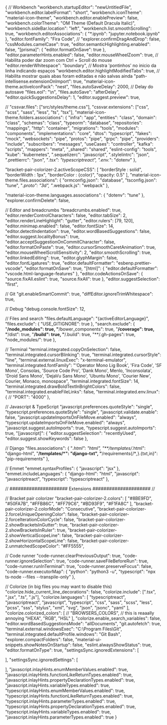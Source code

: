 {
// Workbench
"workbench.startupEditor": "newUntitledFile",
"workbench.editor.labelFormat": "short",
"workbench.iconTheme": "material-icon-theme",
"workbench.editor.enablePreview": false,
"workbench.colorTheme": "OM Theme (Default Dracula Italic)",
"workbench.sideBar.location": "left",
"workbench.list.smoothScrolling": true,
"workbench.editorAssociations": {
"\*.ipynb": "jupyter.notebook.ipynb"
},
"editor.fontFamily": "Fira Code",
//
"explorer.confirmDragAndDrop": false,
"cssModules.camelCase": true,
"editor.semanticHighlighting.enabled": false,
"[prisma]": {
"editor.formatOnSave": true
},
"editor.parameterHints.enabled": false,
"editor.mouseWheelZoom": true, // Habilita poder dar zoom com Ctrl + Scroll do mouse
"editor.renderWhitespace": "boundary", // Mostra 'pontinhos' no inicio da linha indicando espaços
"workbench.editor.highlightModifiedTabs": true, // Habilita mostrar quais abas foram editadas e não salvas ainda
"path-intellisense.extensionOnImport": true,
"material-icon-theme.activeIconPack": "nest",
"files.autoSaveDelay": 2000, // Delay do autosave
"files.eol": "\n",
"files.autoSave": "afterDelay",
"editor.quickSuggestionsDelay": 1,
"editor.suggest.preview": true,

//
"cssvar.files": ["src/styles/theme.css"],
"cssvar.extensions": ["css", "scss", "sass", "less", "ts", "tsx"],
"material-icon-theme.folders.associations": {
"infra": "app",
"entities": "class",
"domain": "class",
"schemas": "class",
"typeorm": "database",
"repositories": "mappings",
"http": "container",
"migrations": "tools",
"modules": "components",
"implementations": "core",
"dtos": "typescript",
"fakes": "mock",
"websockets": "pipe",
"protos": "pipe",
"grpc": "pipe",
"providers": "include",
"subscribers": "messages",
"useCases": "controller",
"kafka": "scripts",
"mappers": "meta",
"\_shared": "shared",
"eslint-config": "tools",
"kube": "kubernetes",
".sequelizerc": "javascript",
".stylelintrc": "json",
".prettierrc": "json",
"_.tsx": "typescriptreact",
".env._": "dotenv"
},

"bracket-pair-colorizer-2.activeScopeCSS": [
"borderStyle : solid",
"borderWidth : 1px",
"borderColor : {color}",
"opacity: 0.5"
],
"material-icon-theme.files.associations": {
"ormconfig.json": "database",
"tsconfig.json": "tune",
"_.proto": "3d",
"_.webpack.js": "webpack"
},

"material-icon-theme.languages.associations": {
"dotenv": "tune"
},
"explorer.confirmDelete": false,

// Editor and breadcrumbs
"breadcrumbs.enabled": true,
"editor.renderControlCharacters": false,
"editor.tabSize": 2,
"editor.renderLineHighlight": "gutter",
"editor.rulers": [79, 120],
"editor.minimap.enabled": false,
"editor.fontSize": 14,
"editor.detectIndentation": true,
"editor.wordBasedSuggestions": false,
"editor.suggest.localityBonus": true,
"editor.acceptSuggestionOnCommitCharacter": false,
"editor.formatOnPaste": true,
"editor.cursorSmoothCaretAnimation": true,
"editor.mouseWheelScrollSensitivity": 2,
"editor.smoothScrolling": true,
"editor.linkedEditing": true,
"editor.glyphMargin": false,
"editor.fontLigatures": true,
"editor.defaultFormatter": "esbenp.prettier-vscode",
"editor.formatOnSave": true,
"[html]": {
"editor.defaultFormatter": "vscode.html-language-features"
},
"editor.codeActionsOnSave": {
"source.fixAll.eslint": true,
"source.fixAll": true
},
"editor.suggestSelection": "first",

// Git
"git.enableSmartCommit": true,
"diffEditor.ignoreTrimWhitespace": true,

// Debug
"debug.console.fontSize": 12,

// Files and search
"files.defaultLanguage": "{activeEditorLanguage}",
"files.exclude": {
"USE_GITIGNORE": true
},
"search.exclude": {
"**/node_modules": true,
"**/bower_components": true,
"**/coverage": true,
"**/dist": true,
"**/build": true,
"**/.build": true,
"\*\*/.gh-pages": true,
"node_modules/": true
},

// Terminal
"terminal.integrated.copyOnSelection": false,
"terminal.integrated.cursorBlinking": true,
"terminal.integrated.cursorStyle": "line",
"terminal.external.linuxExec": "x-terminal-emulator",
"terminal.integrated.fontFamily": "'Operator Mono Lig Book', 'Fira Code', 'SF Mono', Consolas, 'Source Code Pro', 'Dank Mono', Menlo, 'Inconsolata', 'Droid Sans Mono', 'DejaVu Sans Mono', 'Ubuntu Mono', 'Courier New', Courier, Monaco, monospace",
"terminal.integrated.fontSize": 14,
"terminal.integrated.drawBoldTextInBrightColors": false,
"terminal.integrated.enableFileLinks": false,
"terminal.integrated.env.linux": {
// "PORT": "4000"
},

// Javascript & TypeScript
"javascript.preferences.quoteStyle": "single",
"typescript.preferences.quoteStyle": "single",
"javascript.validate.enable": false,
"javascript.updateImportsOnFileMove.enabled": "always",
"typescript.updateImportsOnFileMove.enabled": "always",
"javascript.suggest.autoImports": true,
"typescript.suggest.autoImports": true,
"[javascript]": {
"editor.suggestSelection": "recentlyUsed",
"editor.suggest.showKeywords": false
},

// Django
"files.associations": {
"_.html": "html",
"\*\*/templates/_.html": "django-html",
"**/templates/\*": "django-txt",
"**/requirements{/\*_,_}.{txt,in}": "pip-requirements"
},

// Emmet
"emmet.syntaxProfiles": {
"javascript": "jsx"
},
"emmet.includeLanguages": {
"django-html": "html",
"javascript": "javascriptreact",
"typescript": "typescriptreact"
},

// ##################### Extensions ##################### //

// Bracket pair colorizer
"bracket-pair-colorizer-2.colors": [
"#8BE9FD",
"#50FA7B",
"#FFB86C",
"#FF79C6",
"#BD93F9",
"#F1FA8C"
],
"bracket-pair-colorizer-2.colorMode": "Consecutive",
"bracket-pair-colorizer-2.forceUniqueOpeningColor": false,
"bracket-pair-colorizer-2.forceIterationColorCycle": false,
"bracket-pair-colorizer-2.showBracketsInGutter": true,
"bracket-pair-colorizer-2.showBracketsInRuler": true,
"bracket-pair-colorizer-2.showVerticalScopeLine": false,
"bracket-pair-colorizer-2.showHorizontalScopeLine": false,
"bracket-pair-colorizer-2.unmatchedScopeColor": "#FF5555",

// Code runner
"code-runner.clearPreviousOutput": true,
"code-runner.ignoreSelection": true,
"code-runner.saveFileBeforeRun": true,
"code-runner.runInTerminal": true,
"code-runner.preserveFocus": false,
"code-runner.executorMap": {
"python": "python3 -u",
"typescript": "npx ts-node --files --transpile-only"
},

// Colorize (in big files you may want to disable this)
"colorize.hide_current_line_decorations": false,
"colorize.include": [".tsx", ".jsx", ".ts", ".js"],
"colorize.languages": [
"typescriptreact",
"javascriptreact",
"javascript",
"typescript",
"css",
"sass",
"scss",
"less",
"pcss",
"sss",
"stylus",
"xml",
"svg",
"json",
"jsonc",
"yaml"
],
"colorize.colorized_colors": [
// "BROWSERS_COLORS", // this is reaaally annoying
"HEXA",
"RGB",
"HSL"
],
"colorize.enable_search_variables": false,
"editor.wordBasedSuggestionsMode": "allDocuments",
"git.autofetch": true,
"terminal.external.windowsExec": "C:\\Program Files\\Git",
"terminal.integrated.defaultProfile.windows": "Git Bash",
"explorer.compactFolders": false,
"material-ui-snippets.showNotesOnStartup": false,
"eslint.alwaysShowStatus": true,
"editor.formatOnType": true,
"settingsSync.ignoredExtensions": [

],
"settingsSync.ignoredSettings": [

],
"javascript.inlayHints.enumMemberValues.enabled": true,
"javascript.inlayHints.functionLikeReturnTypes.enabled": true,
"javascript.inlayHints.propertyDeclarationTypes.enabled": true,
"javascript.inlayHints.variableTypes.enabled": true,
"typescript.inlayHints.enumMemberValues.enabled": true,
"typescript.inlayHints.functionLikeReturnTypes.enabled": true,
"typescript.inlayHints.parameterTypes.enabled": true,
"typescript.inlayHints.propertyDeclarationTypes.enabled": true,
"typescript.inlayHints.variableTypes.enabled": true,
"javascript.inlayHints.parameterTypes.enabled": true
}
